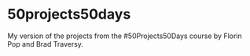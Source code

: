 # 50projects50days
 My version of the projects from the #50Projects50Days course by Florin Pop and Brad Traversy.
